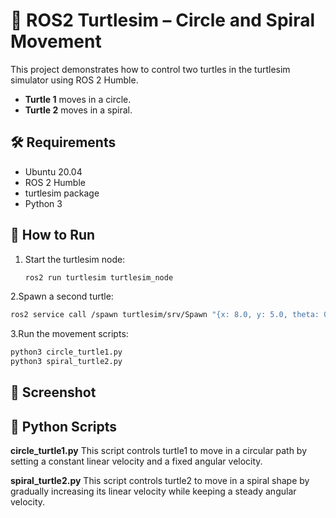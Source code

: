 # 🐢 ROS2 Turtlesim – Circle and Spiral Movement

This project demonstrates how to control two turtles in the turtlesim simulator using ROS 2 Humble.

- **Turtle 1** moves in a circle.
- **Turtle 2** moves in a spiral.

## 🛠 Requirements

- Ubuntu 20.04  
- ROS 2 Humble
- turtlesim package  
- Python 3

## 🚀 How to Run

1. Start the turtlesim node:

   ```bash
   ros2 run turtlesim turtlesim_node
   ```
2.Spawn a second turtle:
 ```bash
 ros2 service call /spawn turtlesim/srv/Spawn "{x: 8.0, y: 5.0, theta: 0.0, name: 'turtle2'}"
 ```
3.Run the movement scripts:
 ```bash
 python3 circle_turtle1.py
 python3 spiral_turtle2.py
```
## 📸 Screenshot

## 🐍 Python Scripts
**circle_turtle1.py**
This script controls turtle1 to move in a circular path by setting a constant linear velocity and a fixed angular velocity.

**spiral_turtle2.py**
This script controls turtle2 to move in a spiral shape by gradually increasing its linear velocity while keeping a steady angular velocity.
